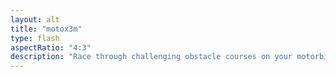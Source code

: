 ```yaml
---
layout: alt
title: "motox3m"
type: flash
aspectRatio: "4:3"
description: "Race through challenging obstacle courses on your motorbike, perform stunts, and beat the clock in this fast-paced motocross game."
---
```

